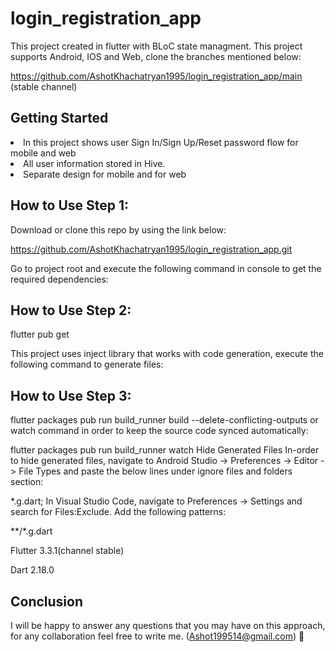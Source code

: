 # login_registration_app

This project created in flutter with BLoC state managment. This project supports  Android, IOS and Web, clone the branches mentioned below:


https://github.com/AshotKhachatryan1995/login_registration_app/main (stable channel)

Getting Started 
---
<li> In this project shows user Sign In/Sign Up/Reset password flow for mobile and web
<li> All user information stored in Hive.
<li> Separate design for mobile and for web

How to Use Step 1:
---
Download or clone this repo by using the link below:

https://github.com/AshotKhachatryan1995/login_registration_app.git

Go to project root and execute the following command in console to get the required dependencies:

How to Use Step 2:
---
flutter pub get

This project uses inject library that works with code generation, execute the following command to generate files:

How to Use Step 3:
---
flutter packages pub run build_runner build --delete-conflicting-outputs or watch command in order to keep the source code synced automatically:

flutter packages pub run build_runner watch Hide Generated Files In-order to hide generated files, navigate to Android Studio -> Preferences -> Editor -> File Types and paste the below lines under ignore files and folders section:

*.g.dart; In Visual Studio Code, navigate to Preferences -> Settings and search for Files:Exclude. Add the following patterns:

**/*.g.dart

Flutter 3.3.1(channel stable)

Dart 2.18.0

Conclusion 
---
I will be happy to answer any questions that you may have on this approach, for any collaboration feel free to write me. (Ashot199514@gmail.com) 🙂
